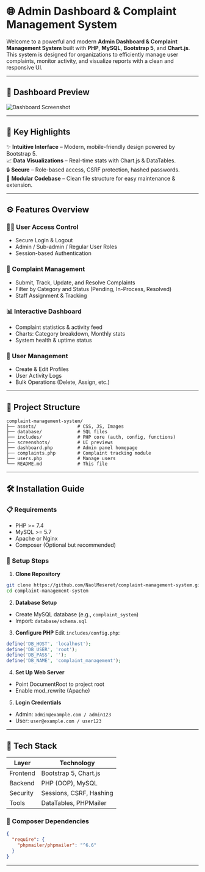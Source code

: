 # 🌐 Admin Dashboard & Complaint Management System

Welcome to a powerful and modern **Admin Dashboard & Complaint Management System** built with **PHP**, **MySQL**, **Bootstrap 5**, and **Chart.js**. This system is designed for organizations to efficiently manage user complaints, monitor activity, and visualize reports with a clean and responsive UI.

---

## 📸 Dashboard Preview

![Dashboard Screenshot](screenshots/dashboard-preview.png)

---

## 🚀 Key Highlights

✨ **Intuitive Interface** – Modern, mobile-friendly design powered by Bootstrap 5.  
📈 **Data Visualizations** – Real-time stats with Chart.js & DataTables.  
🔒 **Secure** – Role-based access, CSRF protection, hashed passwords.  
🧩 **Modular Codebase** – Clean file structure for easy maintenance & extension.  


---

## ⚙️ Features Overview

### 🧑‍💼 User Access Control

* Secure Login & Logout
* Admin / Sub-admin / Regular User Roles
* Session-based Authentication

### 📝 Complaint Management

* Submit, Track, Update, and Resolve Complaints
* Filter by Category and Status (Pending, In-Process, Resolved)
* Staff Assignment & Tracking

### 📊 Interactive Dashboard

* Complaint statistics & activity feed
* Charts: Category breakdown, Monthly stats
* System health & uptime status

### 👥 User Management

* Create & Edit Profiles
* User Activity Logs
* Bulk Operations (Delete, Assign, etc.)

---

## 📁 Project Structure

```
complaint-management-system/
├── assets/               # CSS, JS, Images
├── database/             # SQL files
├── includes/             # PHP core (auth, config, functions)
├── screenshots/          # UI previews
├── dashboard.php         # Admin panel homepage
├── complaints.php        # Complaint tracking module
├── users.php             # Manage users
└── README.md             # This file
```

---

## 🛠️ Installation Guide

### 📋 Requirements

* PHP >= 7.4
* MySQL >= 5.7
* Apache or Nginx
* Composer (Optional but recommended)

### 🧰 Setup Steps

1. **Clone Repository**

```bash
git clone https://github.com/NaolMeseret/complaint-management-system.git
cd complaint-management-system
```

2. **Database Setup**

* Create MySQL database (e.g., `complaint_system`)
* Import: `database/schema.sql`

3. **Configure PHP**
   Edit `includes/config.php`:

```php
define('DB_HOST', 'localhost');
define('DB_USER', 'root');
define('DB_PASS', '');
define('DB_NAME', 'complaint_management');
```

4. **Set Up Web Server**

* Point DocumentRoot to project root
* Enable mod\_rewrite (Apache)

5. **Login Credentials**

* Admin: `admin@example.com / admin123`
* User: `user@example.com / user123`

---

## 🧪 Tech Stack

| Layer    | Technology              |
| -------- | ----------------------- |
| Frontend | Bootstrap 5, Chart.js   |
| Backend  | PHP (OOP), MySQL        |
| Security | Sessions, CSRF, Hashing |
| Tools    | DataTables, PHPMailer   |

### 🔗 Composer Dependencies

```json
{
  "require": {
    "phpmailer/phpmailer": "^6.6"
  }
}
```

---


